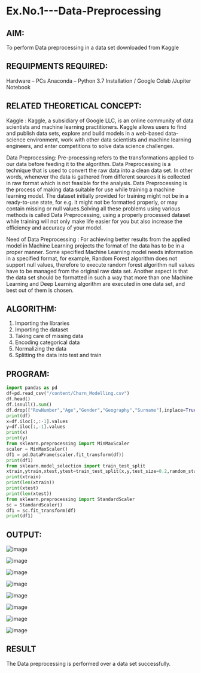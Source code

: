 # Ex.No.1---Data-Preprocessing
## AIM:
To perform Data preprocessing in a data set downloaded from Kaggle
## REQUIPMENTS REQUIRED:
Hardware – PCs
Anaconda – Python 3.7 Installation / Google Colab /Jupiter Notebook
## RELATED THEORETICAL CONCEPT:
Kaggle :
Kaggle, a subsidiary of Google LLC, is an online community of data scientists and machine learning practitioners. Kaggle allows users to find and publish data sets, explore and build models in a web-based data-science environment, work with other data scientists and machine learning engineers, and enter competitions to solve data science challenges.

Data Preprocessing:
Pre-processing refers to the transformations applied to our data before feeding it to the algorithm. Data Preprocessing is a technique that is used to convert the raw data into a clean data set. In other words, whenever the data is gathered from different sources it is collected in raw format which is not feasible for the analysis.
Data Preprocessing is the process of making data suitable for use while training a machine learning model. The dataset initially provided for training might not be in a ready-to-use state, for e.g. it might not be formatted properly, or may contain missing or null values.Solving all these problems using various methods is called Data Preprocessing, using a properly processed dataset while training will not only make life easier for you but also increase the efficiency and accuracy of your model.

Need of Data Preprocessing :
For achieving better results from the applied model in Machine Learning projects the format of the data has to be in a proper manner. Some specified Machine Learning model needs information in a specified format, for example, Random Forest algorithm does not support null values, therefore to execute random forest algorithm null values have to be managed from the original raw data set.
Another aspect is that the data set should be formatted in such a way that more than one Machine Learning and Deep Learning algorithm are executed in one data set, and best out of them is chosen.


## ALGORITHM:
1. Importing the libraries
2. Importing the dataset
3. Taking care of missing data
4. Encoding categorical data
5. Normalizing the data
6. Splitting the data into test and train

## PROGRAM:
```python
import pandas as pd
df=pd.read_csv("/content/Churn_Modelling.csv")
df.head()
df.isnull().sum()
df.drop(["RowNumber","Age","Gender","Geography","Surname"],inplace=True,axis=1)
print(df)
x=df.iloc[:,:-1].values
y=df.iloc[:,-1].values
print(x)
print(y)
from sklearn.preprocessing import MinMaxScaler
scaler = MinMaxScaler()
df1 = pd.DataFrame(scaler.fit_transform(df))
print(df1)
from sklearn.model_selection import train_test_split
xtrain,ytrain,xtest,ytest=train_test_split(x,y,test_size=0.2,random_state=2)
print(xtrain)
print(len(xtrain))
print(xtest)
print(len(xtest))
from sklearn.preprocessing import StandardScaler
sc = StandardScaler()
df1 = sc.fit_transform(df)
print(df1)
```

## OUTPUT:
![image](https://github.com/Karthikeyan21001828/Ex.No.1---Data-Preprocessing/assets/93427303/8824e7a3-a431-418d-84d6-107f86a42f1e)

![image](https://github.com/Karthikeyan21001828/Ex.No.1---Data-Preprocessing/assets/93427303/6c25e258-ddcd-44c7-b86a-99884832891e)

![image](https://github.com/Karthikeyan21001828/Ex.No.1---Data-Preprocessing/assets/93427303/e45b174d-6e59-43e4-a87a-8549d662297a)

![image](https://github.com/Karthikeyan21001828/Ex.No.1---Data-Preprocessing/assets/93427303/66a59fdf-6b90-412e-8347-34bc4cbc1a97)

![image](https://github.com/Karthikeyan21001828/Ex.No.1---Data-Preprocessing/assets/93427303/d94800ac-fb55-41ae-b7d2-b3664ed55dbe)

![image](https://github.com/Karthikeyan21001828/Ex.No.1---Data-Preprocessing/assets/93427303/6af47fa4-3632-4ab9-bb13-12f49f97f162)

![image](https://github.com/Karthikeyan21001828/Ex.No.1---Data-Preprocessing/assets/93427303/90890278-9a01-4117-849b-a83eda3efa25)

![image](https://github.com/Karthikeyan21001828/Ex.No.1---Data-Preprocessing/assets/93427303/e67ee136-9f8a-4ad1-a379-b56e33186660)

## RESULT
The Data preprocessing is performed over a data set successfully.
